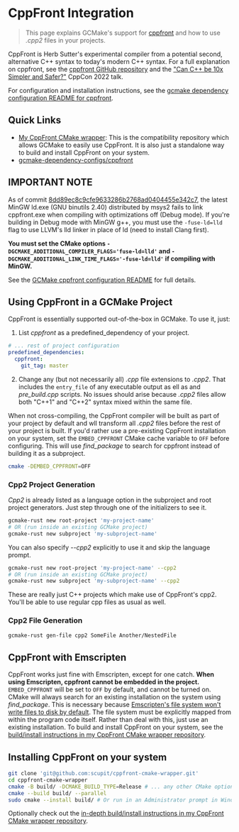 # CppFront Integration

> This page explains GCMake's support for [cppfront](https://github.com/hsutter/cppfront)
> and how to use *.cpp2* files in your projects.

CppFront is Herb Sutter's experimental compiler from a potential second, alternative C++ syntax
to today's modern C++ syntax. For a full explanation on cppfront, see the
[cppfront GitHub repository](https://github.com/hsutter/cppfront) and the
["Can C++ be 10x Simpler and Safer?"](https://www.youtube.com/watch?v=ELeZAKCN4tY) CppCon 2022 talk.

For configuration and installation instructions, see the
[gcmake dependency configuration README for cppfront](/gcmake-dependency-configs/cppfront/README.md).

## Quick Links

- [My CppFront CMake wrapper](https://github.com/scupit/cppfront-cmake-wrapper): This is the compatibility repository which allows GCMake to easily use CppFront. It is also just a standalone way to build and install CppFront on your system.
- [gcmake-dependency-configs/cppfront](https://github.com/scupit/gcmake-dependency-configs/tree/develop/cppfront)

## IMPORTANT NOTE

As of commit [8dd89ec8c9cfe9633286b2768ad0404455e342c7](https://github.com/hsutter/cppfront/commit/8dd89ec8c9cfe9633286b2768ad0404455e342c7),
the latest MinGW ld.exe (GNU binutils 2.40) distributed by msys2 fails to link cppfront.exe when
compiling with optimizations off (Debug mode). If you're building in Debug mode with MinGW g++,
you must use the `-fuse-ld=lld` flag to use LLVM's lld linker in place of ld (need to install Clang first).

**You must set the CMake options `-DGCMAKE_ADDITIONAL_COMPILER_FLAGS='fuse-ld=lld'` and `-DGCMAKE_ADDITIONAL_LINK_TIME_FLAGS='-fuse-ld=lld'` if compiling with MinGW.**

See the [GCMake cppfront configuration README](https://github.com/scupit/gcmake-dependency-configs/blob/develop/cppfront/README.md) for full details.

## Using CppFront in a GCMake Project

CppFront is essentially supported out-of-the-box in GCMake. To use it, just:

1. List *cppfront* as a predefined_dependency of your project.

``` yaml
# ... rest of project configuration
predefined_dependencies:
  cppfront:
    git_tag: master
```

2. Change any (but not necessarily all) *.cpp* file extensions to *.cpp2*. That includes the `entry_file` of any executable output as ell as and *pre_build.cpp* scripts. No issues should arise because *.cpp2* files allow both "C++1" and "C++2" syntax mixed within the same file.

When not cross-compiling, the CppFront compiler will be built as part of your project by default and
wll transform all *.cpp2* files before the rest of your project is built. If you'd rather use a pre-existing
CppFront installation on your system, set the `EMBED_CPPFRONT` CMake cache variable to `OFF` before
configuring. This will use *find_package* to search for cppfront instead of building it as a subproject.

``` sh
cmake -DEMBED_CPPFRONT=OFF
```

### Cpp2 Project Generation

*Cpp2* is already listed as a language option in the subproject and root project generators.
Just step through one of the initializers to see it.

``` sh
gcmake-rust new root-project 'my-project-name'
# OR (run inside an existing GCMake project)
gcmake-rust new subproject 'my-subproject-name'
```

You can also specify *--cpp2* explicitly to use it and skip the language prompt.

``` sh
gcmake-rust new root-project 'my-project-name' --cpp2 
# OR (run inside an existing GCMake project)
gcmake-rust new subproject 'my-subproject-name' --cpp2
```

These are really just C++ projects which make use of CppFront's cpp2. You'll be able to use regular cpp
files as usual as well.

### Cpp2 File Generation

``` sh
gcmake-rust gen-file cpp2 SomeFile Another/NestedFile
```

## CppFront with Emscripten

CppFront works just fine with Emscripten, except for one catch.
**When using Emscripten, cppfront cannot be embedded in the project.** `EMBED_CPPFRONT` will be set
to `OFF` by default, and cannot be turned on. CMake will always search for an existing installation
on the system using *find_package*.
This is necessary because
[Emscripten's file system won't write files to disk by default](https://emscripten.org/docs/api_reference/Filesystem-API.html#file-systems).
The file system must be explicitly mapped from within the program code itself. Rather than deal with this,
just use an existing installation. To build and install CppFront on your system, see the
[build/install instructions in my CppFront CMake wrapper repository](https://github.com/scupit/cppfront-cmake-wrapper#default-build-and-install).

## Installing CppFront on your system

``` sh
git clone 'git@github.com:scupit/cppfront-cmake-wrapper.git'
cd cppfront-cmake-wrapper
cmake -B build/ -DCMAKE_BUILD_TYPE=Release # ... any other CMake options such as -G 'Ninja'
cmake --build build/ --parallel
sudo cmake --install build/ # Or run in an Administrator prompt in Windows
```

Optionally check out the
[in-depth build/install instructions in my CppFront CMake wrapper repository](https://github.com/scupit/cppfront-cmake-wrapper#default-build-and-install).

